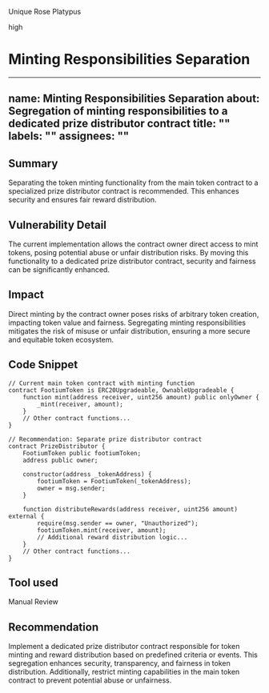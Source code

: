 Unique Rose Platypus

high

# Minting Responsibilities Separation

---
name: Minting Responsibilities Separation
about: Segregation of minting responsibilities to a dedicated prize distributor contract
title: ""
labels: ""
assignees: ""
---

## Summary

Separating the token minting functionality from the main token contract to a specialized prize distributor contract is recommended. This enhances security and ensures fair reward distribution.

## Vulnerability Detail

The current implementation allows the contract owner direct access to mint tokens, posing potential abuse or unfair distribution risks. By moving this functionality to a dedicated prize distributor contract, security and fairness can be significantly enhanced.

## Impact

Direct minting by the contract owner poses risks of arbitrary token creation, impacting token value and fairness. Segregating minting responsibilities mitigates the risk of misuse or unfair distribution, ensuring a more secure and equitable token ecosystem.

## Code Snippet

```solidity
// Current main token contract with minting function
contract FootiumToken is ERC20Upgradeable, OwnableUpgradeable {
    function mint(address receiver, uint256 amount) public onlyOwner {
        _mint(receiver, amount);
    }
    // Other contract functions...
}

// Recommendation: Separate prize distributor contract
contract PrizeDistributor {
    FootiumToken public footiumToken;
    address public owner;

    constructor(address _tokenAddress) {
        footiumToken = FootiumToken(_tokenAddress);
        owner = msg.sender;
    }

    function distributeRewards(address receiver, uint256 amount) external {
        require(msg.sender == owner, "Unauthorized");
        footiumToken.mint(receiver, amount);
        // Additional reward distribution logic...
    }
    // Other contract functions...
}
```
## Tool used
Manual Review

## Recommendation
Implement a dedicated prize distributor contract responsible for token minting and reward distribution based on predefined criteria or events. This segregation enhances security, transparency, and fairness in token distribution. Additionally, restrict minting capabilities in the main token contract to prevent potential abuse or unfairness.